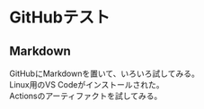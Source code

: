 # GitHubテスト
## Markdown
GitHubにMarkdownを置いて、いろいろ試してみる。  
Linux用のVS Codeがインストールされた。  
Actionsのアーティファクトを試してみる。  